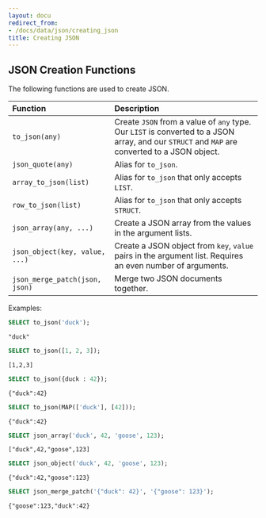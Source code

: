 ```yaml
---
layout: docu
redirect_from:
- /docs/data/json/creating_json
title: Creating JSON
---
```


## JSON Creation Functions

The following functions are used to create JSON.

| Function | Description |
|:--|:----|
| `to_json(any)` | Create `JSON` from a value of `any` type. Our `LIST` is converted to a JSON array, and our `STRUCT` and `MAP` are converted to a JSON object. |
| `json_quote(any)` | Alias for `to_json`. |
| `array_to_json(list)` | Alias for `to_json` that only accepts `LIST`. |
| `row_to_json(list)` | Alias for `to_json` that only accepts `STRUCT`. |
| `json_array(any, ...)` | Create a JSON array from the values in the argument lists. |
| `json_object(key, value, ...)` | Create a JSON object from `key`, `value` pairs in the argument list. Requires an even number of arguments. |
| `json_merge_patch(json, json)` | Merge two JSON documents together. |

Examples:

```sql
SELECT to_json('duck');
```

```text
"duck"
```

```sql
SELECT to_json([1, 2, 3]);
```

```text
[1,2,3]
```

```sql
SELECT to_json({duck : 42});
```

```text
{"duck":42}
```

```sql
SELECT to_json(MAP(['duck'], [42]));
```

```text
{"duck":42}
```

```sql
SELECT json_array('duck', 42, 'goose', 123);
```

```text
["duck",42,"goose",123]
```

```sql
SELECT json_object('duck', 42, 'goose', 123);
```

```text
{"duck":42,"goose":123}
```

```sql
SELECT json_merge_patch('{"duck": 42}', '{"goose": 123}');
```

```text
{"goose":123,"duck":42}
```
